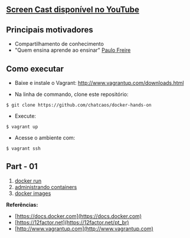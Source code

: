 
## [Screen Cast disponível no YouTube]()

## Principais motivadores
  - Compartilhamento de conhecimento
  - "Quem ensina aprende ao ensinar" [Paulo Freire](https://pt.wikipedia.org/wiki/Paulo_Freire)

## Como executar

- Baixe e instale o Vagrant: http://www.vagrantup.com/downloads.html

- Na linha de commando, clone este repositório:
````
$ git clone https://github.com/chatcaos/docker-hands-on
````
- Execute:
````
$ vagrant up
````
- Acesse o ambiente com:
````
$ vagrant ssh
````
## Part - 01 
1. [docker run](part-01/docker_run.md)
2. [administrando containers](part-01/administrando_containers.md)
3. [docker images](part-01/docker_images.md)


__Referências:__
  - [https://docs.docker.com](https://docs.docker.com)
  - [https://12factor.net](https://12factor.net/pt_br)
  - [http://www.vagrantup.com](http://www.vagrantup.com)